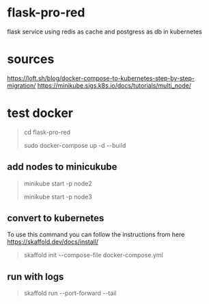 # flask-pro-red
flask service using redis as cache and postgress as db in kubernetes

# sources
https://loft.sh/blog/docker-compose-to-kubernetes-step-by-step-migration/
https://minikube.sigs.k8s.io/docs/tutorials/multi_node/

# test docker


> cd flask-pro-red
>  
> sudo docker-compose up -d --build


## add nodes to minicukube

>minikube start -p node2
>
>minikube start -p node3

## convert to kubernetes
To use this command you can follow the instructions from here
https://skaffold.dev/docs/install/

>skaffold init --compose-file docker-compose.yml

## run with logs 
>skaffold run --port-forward --tail

